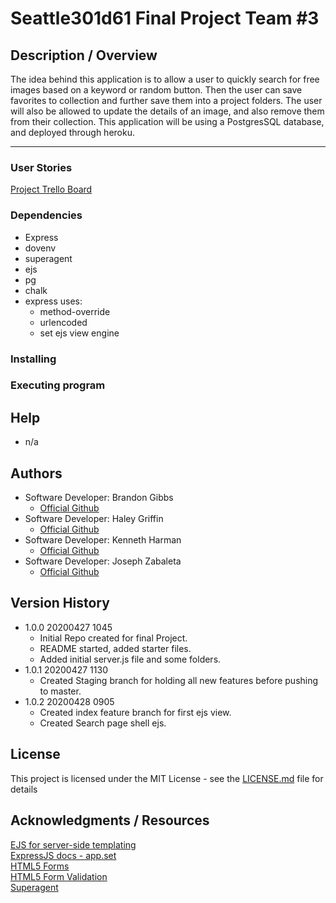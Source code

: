# Seattle301d61 Final Project Team #3

## Description / Overview  
The idea behind this application is to allow a user to quickly search for free images based on a keyword or random button. Then the user can save favorites to collection and further save them into a project folders. The user will also be allowed to update the details of an image, and also remove them from their collection. This application will be using a PostgresSQL database, and deployed through heroku.

------------------------------------------------------
### User Stories  
[Project Trello Board](https://trello.com/b/ckRcE4T1/project-board)  

### Dependencies
* Express  
* dovenv  
* superagent  
* ejs  
* pg  
* chalk
* express uses:  
    - method-override  
    - urlencoded  
    - set ejs view engine  

### Installing


### Executing program


## Help
* n/a

## Authors
- Software Developer: Brandon Gibbs
    - [Official Github](https://github.com/lamsharkie)  
- Software Developer: Haley Griffin
    - [Official Github](https://github.com/h-griffin)  
- Software Developer: Kenneth Harman
    - [Official Github](https://github.com/kharman82)  
- Software Developer: Joseph Zabaleta
    - [Official Github](https://github.com/joseph-zabaleta)  

## Version History

* 1.0.0 20200427 1045  
    - Initial Repo created for final Project.  
    - README started, added starter files.  
    - Added initial server.js file and some folders.  
* 1.0.1 20200427 1130  
    - Created Staging branch for holding all new features before pushing to master.  
* 1.0.2 20200428 0905  
    - Created index feature branch for first ejs view.  
    - Created Search page shell ejs.  
    


## License
This project is licensed under the MIT License - see the [LICENSE.md](LICENSE.md) file for details

## Acknowledgments / Resources  
[EJS for server-side templating](https://ejs.co/)  
[ExpressJS docs - app.set](https://expressjs.com/en/4x/api.html#app.set)  
[HTML5 Forms](https://developer.mozilla.org/en-US/docs/Web/HTML/Element/form)  
[HTML5 Form Validation](https://developer.mozilla.org/en-US/docs/Learn/Forms/Form_validation#Using_built-in_form_validation)  
[Superagent](https://visionmedia.github.io/superagent/)  

 